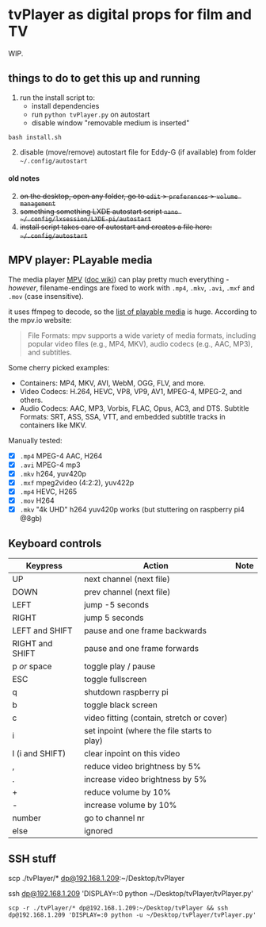 # tvPlayer as digital props for film and TV
WIP.

## things to do to get this up and running
1. run the install script to:
    - install dependencies
    - run `python tvPlayer.py` on autostart
    - disable window "removable medium is inserted"
```
bash install.sh
```

2. disable (move/remove) autostart file for Eddy-G (if available) from folder `~/.config/autostart`

#### old notes
2. ~~on the desktop, open any folder, go to `edit` > `preferences` > `volume management`~~
3. ~~something something LXDE autostart script `nano ~/.config/lxsession/LXDE-pi/autostart`~~
3. ~~install script takes care of autostart and creates a file here: `~/.config/autostart`~~


## MPV player: PLayable media
The media player [MPV](https://mpv.io/) ([doc wiki](https://github.com/mpv-player/mpv/wiki)) can play pretty much everything -
*however*, filename-endings are fixed to work with `.mp4`, `.mkv`, `.avi`, `.mxf` and `.mov` (case insensitive).

it uses ffmpeg to decode, so the [list of playable media](https://ffmpeg.org/general.html#Supported-File-Formats_002c-Codecs-or-Features) is huge.
According to the mpv.io website:
> File Formats: mpv supports a wide variety of media formats, including popular video files (e.g., MP4, MKV), audio codecs (e.g., AAC, MP3), and subtitles.

Some cherry picked examples:
- Containers: MP4, MKV, AVI, WebM, OGG, FLV, and more.
- Video Codecs: H.264, HEVC, VP8, VP9, AV1, MPEG-4, MPEG-2, and others.
- Audio Codecs: AAC, MP3, Vorbis, FLAC, Opus, AC3, and DTS.
Subtitle Formats: SRT, ASS, SSA, VTT, and embedded subtitle tracks in containers like MKV.

Manually tested:
- [x] `.mp4` MPEG-4 AAC, H264
- [x] `.avi` MPEG-4 mp3
- [x] `.mkv` h264, yuv420p
- [x] `.mxf` mpeg2video (4:2:2), yuv422p
- [x] `.mp4` HEVC, H265
- [x] `.mov` H264
- [x] `.mkv` "4k UHD" h264 yuv420p works (but stuttering on raspberry pi4 @8gb) 

## Keyboard controls

| Keypress        | Action                                                 | Note |
| --------------- | ------------------------------------------------------ | ---- |
| UP              | next channel (next file)                               |      |
| DOWN            | prev channel (next file)                               |      |
| LEFT            | jump -5 seconds                                        |      |
| RIGHT           | jump 5 seconds                                         |      |
| LEFT and SHIFT  | pause and one frame backwards                          |      |
| RIGHT and SHIFT | pause and one frame forwards                           |      |
| p *or* space    | toggle play / pause                                    |      |
| ESC             | toggle fullscreen                                      |      |
| q               | shutdown raspberry pi                                  |      |
| b               | toggle black screen                                    |      |
| c               | video fitting (contain, stretch or cover)              |      |
| i               | set inpoint (where the file starts to play)            |      |
| I (i and SHIFT) | clear inpoint on this video                            |      |
| ,               | reduce video brightness by 5%                          |      |
| .               | increase video brightness by 5%                        |      |
| +               | reduce volume by 10%                                   |      |
| -               | increase volume by 10%                                 |      |
| number          | go to channel nr                                       |      |
| else            | ignored                                                |      |



## SSH stuff
scp ./tvPlayer/* dp@192.168.1.209:~/Desktop/tvPlayer

ssh dp@192.168.1.209 'DISPLAY=:0 python ~/Desktop/tvPlayer/tvPlayer.py'

```
scp -r ./tvPlayer/* dp@192.168.1.209:~/Desktop/tvPlayer && ssh dp@192.168.1.209 'DISPLAY=:0 python -u ~/Desktop/tvPlayer/tvPlayer.py'
```